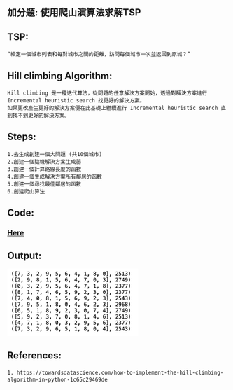 ## 加分題: 使用爬山演算法求解TSP

## TSP:
```
“給定一個城市列表和每對城市之間的距離，訪問每個城市一次並返回到原城？” 
```
## Hill climbing Algorithm:
```
Hill climbing 是一種迭代算法，從問題的任意解決方案開始，透過對解決方案進行 Incremental heuristic search 找更好的解決方案。
如果更改產生更好的解決方案便在此基礎上繼續進行 Incremental heuristic search 直到找不到更好的解決方案。
```
## Steps:
```
1.去生成創建一個大問題 (共10個城市)
2.創建一個隨機解決方案生成器
3.創建一個計算路線長度的函數
4.創建一個生成解決方案所有鄰居的函數
5.創建一個尋找最佳鄰居的函數
6.創建爬山算法
```
## Code:
### [Here](./main.py)
## Output:
![image](./TSP.png)
## References:
```
1. https://towardsdatascience.com/how-to-implement-the-hill-climbing-algorithm-in-python-1c65c29469de
```